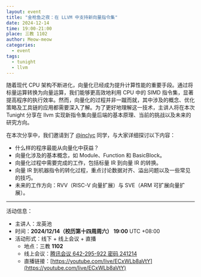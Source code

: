 ```yaml
---
layout: event
title: "金枪鱼之夜：在 LLVM 中支持新向量指令集"
date: 2024-12-14
time: 19:00-21:00
place: 三教 1102
author: Meow-meow
categories:
  - event
tags:
  - tunight
  - llvm
---
```


随着现代 CPU 架构不断进化，向量化已经成为提升计算性能的重要手段。通过将标量运算转换为向量运算，我们能够更高效地利用 CPU 中的 SIMD 指令集，显著提高程序的执行效率。然而，向量化的过程并非一蹴而就，其中涉及的概念、优化策略及工具链的应用都需要深入了解。为了更好地理解这一技术，主讲人将在本次 Tunight 分享在 llvm 实现新指令集向量后端的基本原理、当前的挑战以及未来的研究方向。

在本次分享中，我们邀请到了 [@inclyc](https://github.com/inclyc) 同学，与大家详细探讨以下内容：
- 什么样的程序最能从向量化中获益？
- 向量化涉及的基本概念，如 Module、Function 和 BasicBlock。
- 向量化过程中需要完成的工作，包括标量 IR 到向量 IR 的转换。
- 向量 IR 到机器指令的转化过程，重点讨论数据对齐、溢出问题以及一些常见的技巧。
- 未来的工作方向：RVV（RISC-V 向量扩展）与 SVE（ARM 可扩展向量扩展）。

---

活动信息：

* 主讲人：龙英池
* 时间：**2024/12/14（校历第十四周周六） 19:00** UTC +08:00
* 活动形式：线下 + 线上会议 + 直播
  * 地点：三教 **1102**
  * 线上会议：[腾讯会议 642-295-922 密码 241214](https://meeting.tencent.com/dm/2B61QoQRb8HG)
  * 直播链接：[https://youtube.com/live/ECxWLb8aVtY](https://youtube.com/live/ECxWLb8aVtY)

